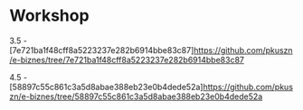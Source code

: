 # Workshop


3.5 - [7e721ba1f48cff8a5223237e282b6914bbe83c87]https://github.com/pkuszn/e-biznes/tree/7e721ba1f48cff8a5223237e282b6914bbe83c87


4.5 - [58897c55c861c3a5d8abae388eb23e0b4dede52a]https://github.com/pkuszn/e-biznes/tree/58897c55c861c3a5d8abae388eb23e0b4dede52a

